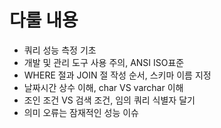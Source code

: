 # 다룰 내용
- 쿼리 성능 측정 기초
- 개발 및 관리 도구 사용 주의, ANSI ISO표준
- WHERE 절과 JOIN 절 작성 순서, 스키마 이름 지정
- 날짜시간 상수 이해, char VS varchar 이해
- 조인 조건 VS 검색 조건, 임의 쿼리 식별자 달기
- 의미 오류는 잠재적인 성능 이슈
